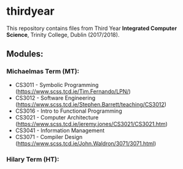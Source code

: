 # thirdyear
This repository contains files from Third Year **Integrated Computer Science**, Trinity College, Dublin (2017/2018).

## Modules:

### Michaelmas Term (MT):
* CS3011 - Symbolic Programming (https://www.scss.tcd.ie/Tim.Fernando/LPN/)
* CS3012 - Software Engineering (https://www.scss.tcd.ie/Stephen.Barrett/teaching/CS3012)
* CS3016 - Intro to Functional Programming
* CS3021 - Computer Architecture (https://www.scss.tcd.ie/jeremy.jones/CS3021/CS3021.htm)
* CS3041 - Information Management
* CS3071 - Compiler Design (https://www.scss.tcd.ie/John.Waldron/3071/3071.html)

### Hilary Term (HT):

